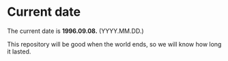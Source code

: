 # Current date

The current date is **1996.09.08.** (YYYY.MM.DD.)

This repository will be good when the world ends, so we will know how long it lasted.